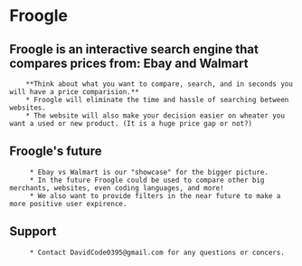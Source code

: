 # Froogle
## Froogle is an interactive search engine that compares prices from: Ebay and Walmart 
        **Think about what you want to compare, search, and in seconds you will have a price comparision.**
        * Froogle will eliminate the time and hassle of searching between websites.
        * The website will also make your decision easier on wheater you want a used or new product. (It is a huge price gap or not?)
## Froogle's future
         * Ebay vs Walmart is our "showcase" for the bigger picture.
         * In the future Froogle could be used to compare other big merchants, websites, even coding languages, and more! 
         * We also want to provide filters in the near future to make a more positive user expirence.
## Support
         * Contact DavidCode0395@gmail.com for any questions or concers.
